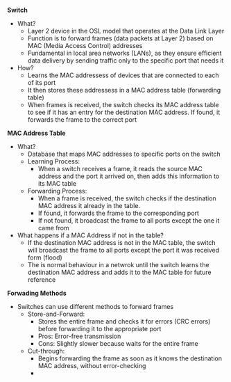**Switch**
- What?
	- Layer 2 device in the OSL model that operates at the Data Link Layer
	- Function is to forward frames (data packets at Layer 2) based on MAC (Media Access Control) addresses
	- Fundamental in local area networks (LANs), as they ensure efficient data delivery by sending traffic only to the specific port that needs it
- How?
	- Learns the MAC addressess of devices that are connected to each of its port
	- It then stores these addressess in a MAC address table (forwarding table)
	- When frames is received, the switch checks its MAC address table to see if it has an entry for the destination MAC address. If found, it forwards the frame to the correct port

**MAC Address Table**
- What?
	- Database that maps MAC addresses to specific ports on the switch
	- Learning Process:
		- When a switch receives a frame, it reads the source MAC address and the port it arrived on, then adds this information to its MAC table
	- Forwarding Process:
		- When a frame is received, the switch checks if the destination MAC address it already in the table. 
		- If found, it forwards the frame to the corresponding port
		- If not found, it broadcast the frame to all ports except the one it came from
- What happens if a MAC Address if not in the table?
	- If the destination MAC address is not in the MAC table, the switch will broadcast the frame to all ports except the port it was received form (flood)
	- The is normal behaviour in a netwrok until the switch learns the destination MAC address and adds it to the MAC table for future reference

**Forwading Methods**
- Switches can use different methods to forward frames
	- Store-and-Forward:
		- Stores the entire frame and checks it for errors (CRC errors) before forwarding it to the appropriate port
		- Pros: Error-free transmission
		- Cons: Slightly slower because waits for the entire frame
	- Cut-through:
		- Begins forwarding the frame as soon as it knows the destination MAC address, without error-checking
		- 